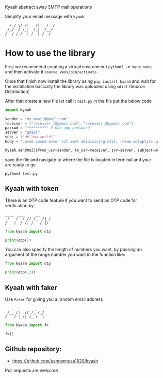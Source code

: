 
Kyaah abstract away SMTP mail operations

Simplify your email message with `kyaah`

      / / \/ /|   /|   /  /
     /_/  / /_|  /_|  /__/
    /  / / /  | /  | /  /

# How to use the library
First we recommend creating a virtual environment `python3 -m venv venv` and then activate it `source venv/bin/activate`

Once that finish now install the library using `pip install kyaah` and wait for the installation basically the library was uploaded using `sdist` (Source Distribution)

After that create a new file let call it `test.py` in the file put the below code

```python
import kyaah
            
sender = "my_email@gmail.com"
receiver = ["receiver_1@gmail.com", "receiver_2@gmail.com"]
passwd = "*********" # use app password
server = "gmail"
subj = f"Hellow world!"
body = "Lorem ipsum dolor sit amet adipisicing elit, rerum voluptate ipsum volupt."

kyaah.sendMail(from_usr=sender, to_usr=receiver, svr=server, subject=subj, body=body, mail_passwd=passwd)
```

save the file and navigate to where the file is located in terminal and your are ready to go

`python3 test.py`

## Kyaah with token
There is an OTP code feature if you want to send an OTP code for verification by:

    ____  ___     __
     /   /  / // /_  /| /
    /   /__/ /| /_  / |/

```python
from kyaah import otp

print(otp())
```

You can also specify the length of numbers you want,
by passing an argument of the range number you want in the function like:

```python
from kyaah import otp

print(otp(12))
```

## Kyaah with faker
Use `Faker` for giving you a random email address

      ___        __ __
     /__ /|  // /_ /_/
    /   /-| /| /_ /  |

```python
from kyaah import fk

fk()
```

## Github repository:

- https://github.com/usmanmusa1920/kyaah

Pull requests are welcome

